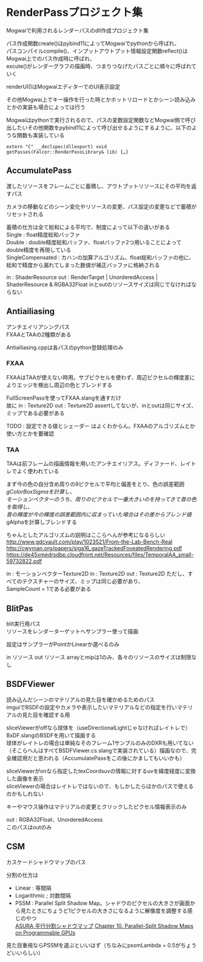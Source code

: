 # RenderPassプロジェクト集

Mogwaiで利用されるレンダーパスのdll作成プロジェクト集    

パス作成関数create()はpybind11によってMogwaiでpythonから呼ばれ、  
パスコンパイルcompile()、インプットアウトプット情報設定関数reflect()はMogwai上でのパス作成時に呼ばれ、  
excute()がレンダーグラフの描画時、つまりつなげたパスごとに順々に呼ばれていく  

renderUI()はMogwaiエディターでのUI表示設定  

その他Mogwai上でキー操作を行った時とかホットリロードとかシーン読み込みとかの実装も場合によっては行う  

Mogwaiはpythonで実行されるので、パスの変数設定関数などMogwai側で呼び出したいその他関数をpybind11によって呼び出せるようにするように、以下のような関数も実装している  

    extern "C" __declspec(dllexport) void getPasses(Falcor::RenderPassLibrary& lib) {…}  

## AccumulatePass

渡したリソースをフレームごとに蓄積し、アウトプットリソースにその平均を返すパス  

カメラの移動などのシーン変化やリソースの変更、パス設定の変更などで蓄積がリセットされる  

蓄積の仕方は全て総和による平均で、制度によって以下の違いがある    
Single : float精度総和バッファ  
Double : double精度総和バッファ、floatバッファ2つ用いることによってdouble精度を再現している  
SingleCompensated : カハンの加算アルゴリズム、float総和バッファの他に、総和で精度から漏れてしまった数値が補正バッファに格納される  

in : ShaderResource
out : RenderTarget | UnorderedAccess | ShaderResource & RGBA32Float
inとoutのリソースサイズは同じでなければならない  

## Antiailiasing

アンチエイリアシングパス  
FXAAとTAAの2種類がある  

Antiailiasing.cppは各パスのpython登録処理のみ  

### FXAA

FXAAはTAAが使えない時用。サブピクセルを使わず、周辺ピクセルの輝度差によりエッジを検出し周辺の色とブレンドする  

FullScreenPassを使ってFXAA.slangを通すだけ  
故に
in : Texture2D 
out : Texture2D
assertしてないが、inとoutは同じサイズ、ミップである必要がある  

TODO : 設定できる値とシェーダー はよくわからん。FXAAのアルゴリズムとか使い方とかを要確認

### TAA
TAAは前フレームの描画情報を用いたアンチエイリアス。ディファード、レイトレでよく使われている  

まず今の色の自分含め周りの9ピクセルで平均と偏差をとり、色の誤差範囲*gColorBoxSigmaを計算し、  
モーションベクターのうち、周りのピクセルで一番大きいのを持ってきて昔の色を取得し、  
昔の輝度が今の輝度の誤差範囲内に収まっていた場合はその差からブレンド値*gAlphaを計算しブレンドする  

ちゃんとしたアルゴリズムの説明はここらへんが参考になるらしい
http://www.gdcvault.com/play/1023521/From-the-Lab-Bench-Real  
http://cwyman.org/papers/siga16_gazeTrackedFoveatedRendering.pdf  
https://de45xmedrsdbp.cloudfront.net/Resources/files/TemporalAA_small-59732822.pdf  

in : モーションベクターTexture2D
in : Texture2D 
out : Texture2D
ただし、すべてのテクスチャーのサイズ、ミップは同じ必要があり、  
SampleCount = 1である必要がある  

## BlitPas
blit実行用パス  
リソースをレンダーターゲットへサンプラー使って描画  

設定はサンプラーがPointかLinearか選べるのみ  

in リソース
out リソース
arrayとmipは1のみ、各々のリソースのサイズは制限なし  

## BSDFViewer
読み込んだシーンのマテリアルの見た目を確かめるためのパス  
imguiでBSDFの設定やカメラや表示したいマテリアルなどの指定を行いマテリアルの見た目を確認する用  

sliceViewerがoffなら球体を（useDirectionalLightじゃなければレイトレで）BxDF.slangのBSDFを用いて描画する  
球体がレイトレの場合は単純なそのフレーム1サンプルのみのDXRも用いてない（そこらへんはすべてBSDFViewer.cs.slangで実装されている）描画なので、完全確認用だと思われる（AccumulatePassをこの後にかましてもいいかも）  

sliceViewerがonなら指定したtexCoordsuvの情報に対するuvを緯度経度に変換した画像を表示  
sliceViewerの場合はレイトレではないので、もしかしたらほかのパスで使えるのかもしれない  

キーやマウス操作はマテリアルの変更とクリックしたピクセル情報表示のみ  

out : RGBA32Float、UnorderedAccess  
このパスはoutのみ  

## CSM
カスケードシャドウマップのパス  

分割の仕方は
- Linear : 等間隔
- Logarithmic ; 対数間隔
- PSSM : Parallel Split Shadow Map。シャドウのピクセルの大きさが画面から見たときにちょうど1ピクセルの大きさになるように解像度を調整する感じのやつ  
[ASURA 平行分割シャドウマップ](http://www.project-asura.com/program/d3d11/d3d11_009.html)
[Chapter 10. Parallel-Split Shadow Maps on Programmable GPUs](https://developer.nvidia.com/gpugems/gpugems3/part-ii-light-and-shadows/chapter-10-parallel-split-shadow-maps-programmable-gpus)

見た目重視ならPSSMを選ぶといいはず（ちなみにpssmLambda = 0.5がちょうどいいらしい）  
<!--stackedit_data:
eyJoaXN0b3J5IjpbLTEwNTg3MjgxMDQsMTIyODY3ODAyNSwyMD
c5Njk4OTU1LC0yMDc3MDQwNDQ0LC01NDUzNjIwMzcsOTAyODA3
MjUwLDIxMDQ5MDQ1MzAsMTU5NzQ0ODE2NywxNDIzODY2OTExLD
E2NzAzMDk3OTAsOTkxMzA1MjUsMTE1NTQ0NzU5NywtMTQ2Nzcx
NzI1NiwxMzk1Mjg2Njk3LDIxMzQ2MTM5ODUsLTczMzcxNjMwNi
wyOTQ4MzM3NiwtNDM1NTg0MTU3LDgxNTI1MTI4LC0xMjQzNjM5
ODg3XX0=
-->